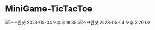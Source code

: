 # MiniGame-TicTacToe

<!-- Image -->
![스크린샷 2023-05-04 오후 3 19 35](https://user-images.githubusercontent.com/99380780/236128659-4257adf0-f96b-49cf-b395-967eee95ba99.png)
![스크린샷 2023-05-04 오후 3 20 02](https://user-images.githubusercontent.com/99380780/236128674-a157bba1-f13d-42f9-ac38-506c6678f23c.png)
